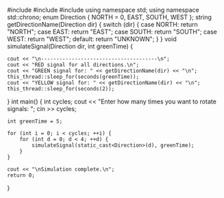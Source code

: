 #include <iostream>
#include <thread>
#include <chrono>
using namespace std;
using namespace std::chrono;
enum Direction { NORTH = 0, EAST, SOUTH, WEST };
string getDirectionName(Direction dir) {
    switch (dir) {
        case NORTH: return "NORTH";
        case EAST: return "EAST";
        case SOUTH: return "SOUTH";
        case WEST: return "WEST";
        default: return "UNKNOWN";
    }
}
void simulateSignal(Direction dir, int greenTime) {

    cout << "\n--------------------------------------\n";
    cout << "RED signal for all directions.\n";
    cout << "GREEN signal for: " << getDirectionName(dir) << "\n";
    this_thread::sleep_for(seconds(greenTime));
    cout << "YELLOW signal for: " << getDirectionName(dir) << "\n";
    this_thread::sleep_for(seconds(2));
}
int main() {
    int cycles;
    cout << "Enter how many times you want to rotate signals: ";
    cin >> cycles;

    int greenTime = 5;

    for (int i = 0; i < cycles; ++i) {
        for (int d = 0; d < 4; ++d) {
            simulateSignal(static_cast<Direction>(d), greenTime);
        }
    }

    cout << "\nSimulation complete.\n";
    return 0;
}
